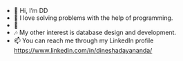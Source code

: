 - 👋 Hi, I’m DD
- :sparkling_heart: I love solving problems with the help of programming. 
- 🌱 
- :notes: My other interest is database design and development.
- 📫 You can reach me through my LinkedIn profile https://www.linkedin.com/in/dineshadayananda/
<!---
dineshad/dineshad is a ✨ special ✨ repository because its `README.md` (this file) appears on your GitHub profile.
You can click the Preview link to take a look at your changes.
--->

